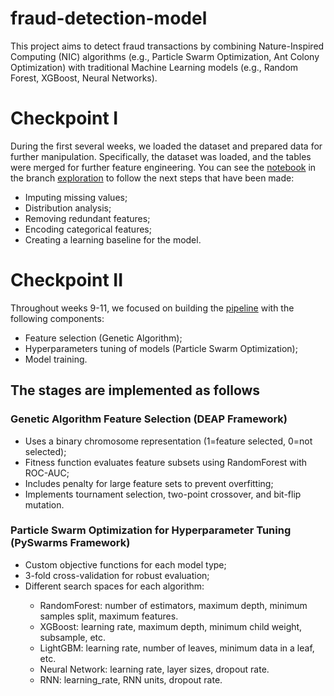 # fraud-detection-model
This project aims to detect fraud transactions by combining Nature-Inspired Computing (NIC) algorithms (e.g., Particle Swarm Optimization, Ant Colony Optimization) with traditional Machine Learning models (e.g., Random Forest, XGBoost, Neural Networks).

# Checkpoint I
During the first several weeks, we loaded the dataset and prepared data for further manipulation. Specifically, the dataset was loaded, and the tables were merged for further feature engineering. You can see the <a href="https://github.com/DavidVista/fraud-detection-model/blob/exploration/data_extraction.ipynb">notebook</a> in the branch <a href="https://github.com/DavidVista/fraud-detection-model/tree/exploration">exploration</a> to follow the next steps that have been made:
- Imputing missing values;
- Distribution analysis;
- Removing redundant features;
- Encoding categorical features;
- Creating a learning baseline for the model.

# Checkpoint II
Throughout weeks 9-11, we focused on building the <a href="https://github.com/DavidVista/fraud-detection-model/blob/main/detection_pipeline.py">pipeline</a> with the following components:
- Feature selection (Genetic Algorithm);
- Hyperparameters tuning of models (Particle Swarm Optimization);
- Model training.
  
<h2> The stages are implemented as follows </h2>
<h3> Genetic Algorithm Feature Selection (DEAP Framework) </h3>
<ul>
<li>Uses a binary chromosome representation (1=feature selected, 0=not selected);</li>
<li>Fitness function evaluates feature subsets using RandomForest with ROC-AUC;</li>
<li>Includes penalty for large feature sets to prevent overfitting;</li>
<li>Implements tournament selection, two-point crossover, and bit-flip mutation.</li>
</ul>

<h3> Particle Swarm Optimization for Hyperparameter Tuning (PySwarms Framework) </h3>
<ul>
<li>Custom objective functions for each model type;</li>
<li>3-fold cross-validation for robust evaluation;</li>
<li>Different search spaces for each algorithm:</li>
  <ul>
    <li>RandomForest: number of estimators, maximum depth, minimum samples split, maximum features.</li>
    <li>XGBoost: learning rate, maximum depth, minimum child weight, subsample, etc.</li>
    <li>LightGBM: learning rate, number of leaves, minimum data in a leaf, etc.</li>
    <li>Neural Network: learning rate, layer sizes, dropout rate.</li>
    <li>RNN: learning_rate, RNN units, dropout rate.</li>
  </ul>
</ul>
